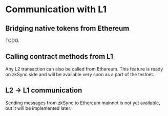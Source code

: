 # Communication with L1

## Bridging native tokens from Ethereum

TODO.

## Calling contract methods from L1

Any L2 transaction can also be called from Ethereum. This feature is ready on zkSync side and will be available very soon as a part of the testnet.

## L2 -> L1 communication

Sending messages from zkSync to Ethereum mainnet is not yet available, but it will be implemented later.
